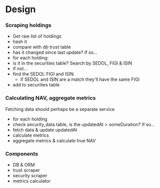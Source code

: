 # Design

### Scraping holdings

- Get raw list of holdings
- hash it
- compare with db trust table
- has it changed since last update? If so...
- for each holding:
- is it in the securities table? Search by SEDOL, FIGI & ISIN
- if not...
- find the SEDOL FIGI and ISIN
    - if SEDOL and ISIN are a match they'll have the same FIGI
- add to securities table


### Calculating NAV, aggregate metrics
Fetching data should perhaps be a separate service

- for each holding
- check security_data table, is the updatedAt > someDuration? If so...
- fetch data & update updatedAt
- calculate metrics
- aggregate metrics & calculate true NAV

### Components
- DB & ORM
- trust scraper
- security scraper
- metrics calculator
